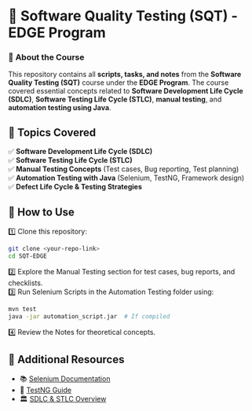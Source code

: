 # 🚀 Software Quality Testing (SQT) - EDGE Program  

### 📌 **About the Course**  
This repository contains all **scripts, tasks, and notes** from the **Software Quality Testing (SQT)** course under the **EDGE Program**. The course covered essential concepts related to **Software Development Life Cycle (SDLC)**, **Software Testing Life Cycle (STLC)**, **manual testing**, and **automation testing using Java**.  

## 📖 Topics Covered  
✅ **Software Development Life Cycle (SDLC)**  
✅ **Software Testing Life Cycle (STLC)**  
✅ **Manual Testing Concepts** (Test cases, Bug reporting, Test planning)  
✅ **Automation Testing with Java** (Selenium, TestNG, Framework design)  
✅ **Defect Life Cycle & Testing Strategies**  

## 🚀 How to Use  
1️⃣ Clone this repository:  
```bash
git clone <your-repo-link>
cd SQT-EDGE
```
2️⃣ Explore the Manual Testing section for test cases, bug reports, and checklists. <br>
3️⃣ Run Selenium Scripts in the Automation Testing folder using:
```bash
mvn test   
java -jar automation_script.jar  # If compiled  
```
4️⃣ Review the Notes for theoretical concepts.

## 📎 Additional Resources  

- 📚 [Selenium Documentation](https://www.selenium.dev/documentation/)  
- 📘 [TestNG Guide](https://testng.org/doc/)  
- 🏛️ [SDLC & STLC Overview](https://www.geeksforgeeks.org/software-development-life-cycle-sdlc/)  
